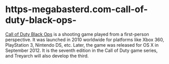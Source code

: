 # https-megabasterd.com-call-of-duty-black-ops-
[Call of Duty Black Ops](https://megabasterd.com/call-of-duty-black-ops/) is a shooting game played from a first-person perspective. It was launched in 2010 worldwide for platforms like Xbox 360, PlayStation 3, Nintendo DS, etc. Later, the game was released for OS X in September 2012. It is the seventh edition in the Call of Duty game series, and Treyarch will also develop the third.
